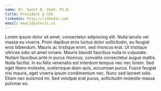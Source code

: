 ```yaml
---
name: Dr. Sunit N. Shah, Ph.D.
title: President & CEO
linkedin: http://linkedin.com
email: email@soteris.co
---
```


Lorem ipsum dolor sit amet, consectetur adipiscing elit. Nulla iaculis vel massa eu viverra. Proin dapibus eros luctus dolor sollicitudin, eu feugiat eros bibendum. Mauris ac tristique enim, sed rhoncus erat. Ut tristique ultrices odio sit amet ornare. Mauris blandit faucibus nulla in vulputate. Nullam faucibus ante in purus rhoncus, convallis consectetur augue mattis. Nulla facilisi. In eu felis venenatis est interdum tempus nec nec lorem. Sed eget libero molestie, scelerisque diam quis, accumsan purus. Fusce feugiat nisi mauris, eget viverra ipsum condimentum nec. Nunc sed laoreet odio. Etiam nec euismod mi. Sed volutpat erat purus, sollicitudin molestie massa pulvinar eu.